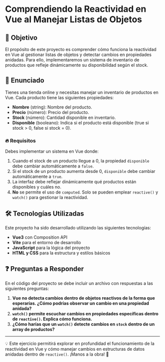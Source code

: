 #  Comprendiendo la Reactividad en Vue al Manejar Listas de Objetos 

## 🎯 Objetivo
El propósito de este proyecto es comprender cómo funciona la reactividad en Vue al gestionar listas de objetos y detectar cambios en propiedades anidadas. Para ello, implementaremos un sistema de inventario de productos que refleje dinámicamente su disponibilidad según el stock.

## 🛒 Enunciado
Tienes una tienda online y necesitas manejar un inventario de productos en Vue. Cada producto tiene las siguientes propiedades:

- **Nombre** (string): Nombre del producto.
- **Precio** (número): Precio del producto.
- **Stock** (número): Cantidad disponible en inventario.
- **Disponible** (booleano): Indica si el producto está disponible (true si stock > 0, false si stock = 0).

### 🔥 Requisitos
Debes implementar un sistema en Vue donde:

1. Cuando el stock de un producto llegue a 0, la propiedad `disponible` debe cambiar automáticamente a `false`.
2. Si el stock de un producto aumenta desde 0, `disponible` debe cambiar automáticamente a `true`.
3. La interfaz debe reflejar dinámicamente qué productos están disponibles y cuáles no.
4. **No** se permite el uso de `computed`. Solo se pueden emplear `reactive()` y `watch()` para gestionar la reactividad.

## 🛠️ Tecnologías Utilizadas
Este proyecto ha sido desarrollado utilizando las siguientes tecnologías:

-  **Vue3** con Composition API
- **Vite** para el entorno de desarrollo
- **JavaScript** para la lógica del proyecto
- **HTML y CSS** para la estructura y estilos básicos

## ❓ Preguntas a Responder
En el código del proyecto se debe incluir un archivo con respuestas a las siguientes preguntas:

1. **Vue no detecta cambios dentro de objetos reactivos de la forma que esperarías. ¿Cómo podrías observar un cambio en una propiedad anidada?**
2. **`watch()` permite escuchar cambios en propiedades específicas dentro de `reactive()`. Explica cómo funciona.**
3. **¿Cómo harías que un `watch()` detecte cambios en `stock` dentro de un array de productos?**

---
💡 Este ejercicio permitirá explorar en profundidad el funcionamiento de la reactividad en Vue y cómo manejar cambios en estructuras de datos anidadas dentro de `reactive()`. ¡Manos a la obra! 🚀


